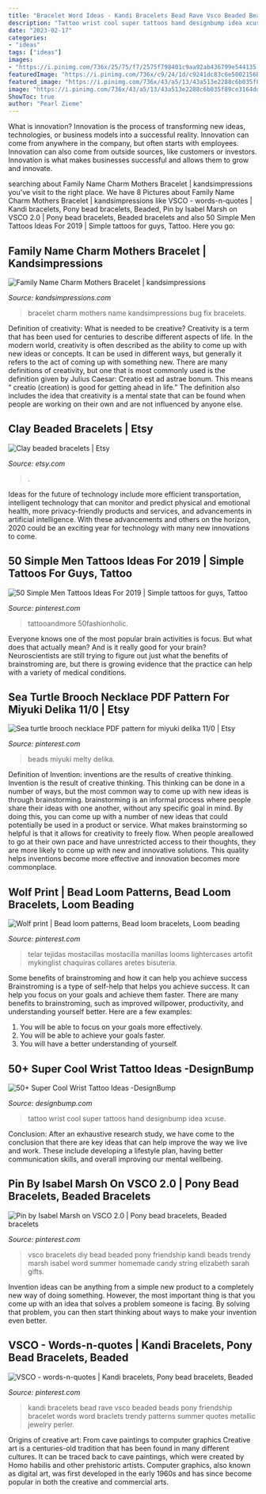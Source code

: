 ```yaml
---
title: "Bracelet Word Ideas - Kandi Bracelets Bead Rave Vsco Beaded Beads Pony Friendship Bracelet Words Word Braclets Trendy Patterns Summer Quotes Metallic Jewelry Perler"
description: "Tattoo wrist cool super tattoos hand designbump idea xcuse"
date: "2023-02-17"
categories:
- "ideas"
tags: ["ideas"]
images:
- "https://i.pinimg.com/736x/25/75/f7/2575f798401c9aa92ab436799e544135.jpg"
featuredImage: "https://i.pinimg.com/736x/c9/24/1d/c9241dc83c6e5002156bc8a8326006fc.jpg"
featured_image: "https://i.pinimg.com/736x/43/a5/13/43a513e2288c6b035f89ce3164dd5d67.jpg"
image: "https://i.pinimg.com/736x/43/a5/13/43a513e2288c6b035f89ce3164dd5d67.jpg"
ShowToc: true
author: "Pearl Zieme"
---
```



What is innovation?
Innovation is the process of transforming new ideas, technologies, or business models into a successful reality. Innovation can come from anywhere in the company, but often starts with employees. Innovation can also come from outside sources, like customers or investors. Innovation is what makes businesses successful and allows them to grow and innovate.

	

		
searching about Family Name Charm Mothers Bracelet | kandsimpressions you've visit to the right place. We have 8 Pictures about Family Name Charm Mothers Bracelet | kandsimpressions like VSCO - words-n-quotes | Kandi bracelets, Pony bead bracelets, Beaded, Pin by Isabel Marsh on VSCO 2.0 | Pony bead bracelets, Beaded bracelets and also 50 Simple Men Tattoos Ideas For 2019 | Simple tattoos for guys, Tattoo. Here you go:
		
    
## Family Name Charm Mothers Bracelet | Kandsimpressions

<img loading=lazy src="https://i0.wp.com/www.kandsimpressions.com/wp-content/uploads/2019/10/Name-Personalized-Charm-Bracelet-Grandmothers-Mothers-Gift.jpg" onerror="this.onerror=null;this.src='https://tse1.mm.bing.net/th?id=OIP.-oTCvzbMDtsLEkW89_Um6wHaJ4&amp;pid=15.1';" alt="Family Name Charm Mothers Bracelet | kandsimpressions">

_Source: kandsimpressions.com_

>bracelet charm mothers name kandsimpressions bug fix bracelets. 

	

Definition of creativity: What is needed to be creative?
Creativity is a term that has been used for centuries to describe different aspects of life. In the modern world, creativity is often described as the ability to come up with new ideas or concepts. It can be used in different ways, but generally it refers to the act of coming up with something new. There are many definitions of creativity, but one that is most commonly used is the definition given by Julius Caesar: Creatio est ad astrae bonum. This means “ creatio (creation) is good for getting ahead in life.” The definition also includes the idea that creativity is a mental state that can be found when people are working on their own and are not influenced by anyone else.

    
## Clay Beaded Bracelets | Etsy

<img loading=lazy src="https://i.etsystatic.com/31297154/r/il/f5281b/3301555737/il_fullxfull.3301555737_nxum.jpg" onerror="this.onerror=null;this.src='https://tse3.mm.bing.net/th?id=OIP.pzv-87RCR9ZFFZKxgokrgAHaJ4&amp;pid=15.1';" alt="Clay beaded bracelets | Etsy">

_Source: etsy.com_

>. 

	

Ideas for the future of technology include more efficient transportation, intelligent technology that can monitor and predict physical and emotional health, more privacy-friendly products and services, and advancements in artificial intelligence. With these advancements and others on the horizon, 2020 could be an exciting year for technology with many new innovations to come.

    
## 50 Simple Men Tattoos Ideas For 2019 | Simple Tattoos For Guys, Tattoo

<img loading=lazy src="https://i.pinimg.com/736x/c9/24/1d/c9241dc83c6e5002156bc8a8326006fc.jpg" onerror="this.onerror=null;this.src='https://tse2.mm.bing.net/th?id=OIP.6LjXoz5Oj8v1Ty8WKBV92gHaHa&amp;pid=15.1';" alt="50 Simple Men Tattoos Ideas For 2019 | Simple tattoos for guys, Tattoo">

_Source: pinterest.com_

>tattooandmore 50fashionholic. 

	

Everyone knows one of the most popular brain activities is focus. But what does that actually mean? And is it really good for your brain? Neuroscientists are still trying to figure out just what the benefits of brainstroming are, but there is growing evidence that the practice can help with a variety of medical conditions.

    
## Sea Turtle Brooch Necklace PDF Pattern For Miyuki Delika 11/0 | Etsy

<img loading=lazy src="https://i.pinimg.com/736x/43/a5/13/43a513e2288c6b035f89ce3164dd5d67.jpg" onerror="this.onerror=null;this.src='https://tse1.mm.bing.net/th?id=OIP.mT2bbBPDPruHhAdX_USZ3gHaHa&amp;pid=15.1';" alt="Sea turtle brooch necklace PDF pattern for miyuki delika 11/0 | Etsy">

_Source: pinterest.com_

>beads miyuki melty delika. 

	

Definition of Invention: inventions are the results of creative thinking.
Invention is the result of creative thinking. This thinking can be done in a number of ways, but the most common way to come up with new ideas is through brainstorming. brainstorming is an informal process where people share their ideas with one another, without any specific goal in mind. By doing this, you can come up with a number of new ideas that could potentially be used in a product or service.
What makes brainstorming so helpful is that it allows for creativity to freely flow. When people areallowed to go at their own pace and have unrestricted access to their thoughts, they are more likely to come up with new and innovative solutions. This quality helps inventions become more effective and innovation becomes more commonplace.

    
## Wolf Print | Bead Loom Patterns, Bead Loom Bracelets, Loom Beading

<img loading=lazy src="https://i.pinimg.com/originals/24/b9/7d/24b97da3521ac13c27058db214cdd0e8.jpg" onerror="this.onerror=null;this.src='https://tse4.mm.bing.net/th?id=OIP.eWI-y4LpmrXrNHMn6huG9AAAAA&amp;pid=15.1';" alt="Wolf print | Bead loom patterns, Bead loom bracelets, Loom beading">

_Source: pinterest.com_

>telar tejidas mostacillas mostacilla manillas looms lightercases artofit mykinglist chaquiras collares aretes bisuteria. 

	

Some benefits of brainstroming and how it can help you achieve success
Brainstroming is a type of self-help that helps you achieve success. It can help you focus on your goals and achieve them faster. There are many benefits to brainstroming, such as improved willpower, productivity, and understanding yourself better. Here are a few examples: 
1) You will be able to focus on your goals more effectively.
2) You will be able to achieve your goals faster.
3) You will have a better understanding of yourself.

    
## 50+ Super Cool Wrist Tattoo Ideas -DesignBump

<img loading=lazy src="https://designbump.com/wp-content/uploads/2015/01/wrist-tattoo-009.jpg" onerror="this.onerror=null;this.src='https://tse3.mm.bing.net/th?id=OIP.ayolF_DPp5kYuFHxxzp0VAHaJ3&amp;pid=15.1';" alt="50+ Super Cool Wrist Tattoo Ideas -DesignBump">

_Source: designbump.com_

>tattoo wrist cool super tattoos hand designbump idea xcuse. 

	

Conclusion:
After an exhaustive research study, we have come to the conclusion that there are key ideas that can help improve the way we live and work. These include developing a lifestyle plan, having better communication skills, and overall improving our mental wellbeing.

    
## Pin By Isabel Marsh On VSCO 2.0 | Pony Bead Bracelets, Beaded Bracelets

<img loading=lazy src="https://i.pinimg.com/originals/c2/16/8b/c2168b261b149fb164bddcdde10d3f0f.jpg" onerror="this.onerror=null;this.src='https://tse4.mm.bing.net/th?id=OIP.IBiA121LrHkzIam66rK6zwHaJ4&amp;pid=15.1';" alt="Pin by Isabel Marsh on VSCO 2.0 | Pony bead bracelets, Beaded bracelets">

_Source: pinterest.com_

>vsco bracelets diy bead beaded pony friendship kandi beads trendy marsh isabel word summer homemade candy string elizabeth sarah gifts. 

	

Invention ideas can be anything from a simple new product to a completely new way of doing something. However, the most important thing is that you come up with an idea that solves a problem someone is facing. By solving that problem, you can then start thinking about ways to make your invention even better.

    
## VSCO - Words-n-quotes | Kandi Bracelets, Pony Bead Bracelets, Beaded

<img loading=lazy src="https://i.pinimg.com/736x/25/75/f7/2575f798401c9aa92ab436799e544135.jpg" onerror="this.onerror=null;this.src='https://tse4.mm.bing.net/th?id=OIP.WN7rGvdkBiD6wKA6x742EAAAAA&amp;pid=15.1';" alt="VSCO - words-n-quotes | Kandi bracelets, Pony bead bracelets, Beaded">

_Source: pinterest.com_

>kandi bracelets bead rave vsco beaded beads pony friendship bracelet words word braclets trendy patterns summer quotes metallic jewelry perler. 

	

Origins of creative art: From cave paintings to computer graphics
Creative art is a centuries-old tradition that has been found in many different cultures. It can be traced back to cave paintings, which were created by Homo habilis and other prehistoric artists. Computer graphics, also known as digital art, was first developed in the early 1960s and has since become popular in both the creative and commercial arts.

